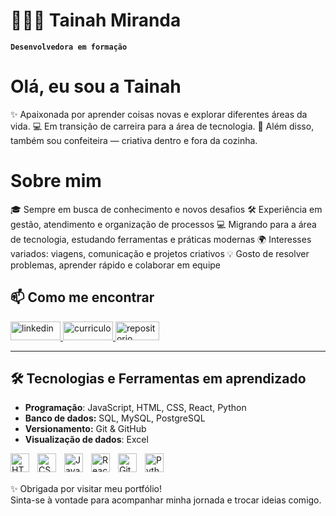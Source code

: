 # 👩🏻‍💻 Tainah Miranda

**`Desenvolvedora em formação`**

# Olá, eu sou a Tainah

✨ Apaixonada por aprender coisas novas e explorar diferentes áreas da vida.
💻 Em transição de carreira para a área de tecnologia.
🍰 Além disso, também sou confeiteira — criativa dentro e fora da cozinha.

# Sobre mim

🎓 Sempre em busca de conhecimento e novos desafios
🛠️ Experiência em gestão, atendimento e organização de processos
💻 Migrando para a área de tecnologia, estudando ferramentas e práticas modernas
🌍 Interesses variados: viagens, comunicação e projetos criativos
💡 Gosto de resolver problemas, aprender rápido e colaborar em equipe


## 📫 Como me encontrar  

<p align="left">
    <a href="https://www.linkedin.com/in/tainaholiveiraemiranda/">
        <img 
            alt="linkedin" 
            title="linkedin" 
            src="https://custom-icon-badges.demolab.com/badge/LinkedIn-blue.svg?logo=link-16&logoColor=white"
            style="width: 80px; height: 30px;"
        />
    </a>
    <a href="https://www.canva.com/design/DAGy_DWoIIk/QfUuMilBL4nj-jLMvKjJpQ/edit?utm_content=DAGy_DWoIIk&utm_campaign=designshare&utm_medium=link2&utm_source=sharebutton">
        <img 
            alt="curriculo" 
            title="curriculo" 
            src="https://custom-icon-badges.demolab.com/badge/Curr%C3%ADculo-D15E9B.svg?logo=heart"
            style="width: 80px; height: 30px;"
        />
    </a> 
    <a href="https://github.com/tainahmirandaa/tainahmirandaa">
        <img 
            alt="repositorio" 
            title="repositorio" 
            src="https://custom-icon-badges.demolab.com/badge/Repo-red.svg?logo=repo"
            style="width: 70px; height: 30px;"
        />
    </a>

</p>

---

## 🛠️ Tecnologias e Ferramentas em aprendizado

- **Programação**: JavaScript, HTML, CSS, React, Python
- **Banco de dados:** SQL, MySQL, PostgreSQL  
- **Versionamento:** Git & GitHub  
- **Visualização de dados**: Excel

<img 
    align="left" 
    alt="HTML"
    title="HTML" 
    width="30px" 
    style="padding-right: 10px;" 
    src="https://cdn.jsdelivr.net/gh/devicons/devicon@latest/icons/html5/html5-original.svg" 
/>
<img 
    align="left" 
    alt="CSS" 
    title="CSS"
    width="30px" 
    style="padding-right: 10px;" 
    src="https://cdn.jsdelivr.net/gh/devicons/devicon@latest/icons/css3/css3-original.svg" 
/>
<img 
    align="left" 
    alt="JavaScript" 
    title="JavaScript"
    width="30px" 
    style="padding-right: 10px;" 
    src="https://cdn.jsdelivr.net/gh/devicons/devicon@latest/icons/javascript/javascript-original.svg" 
/>
<img 
    align="left" 
    alt="React"
    title="React" 
    width="30px" 
    style="padding-right: 10px;" 
    src="https://cdn.jsdelivr.net/gh/devicons/devicon@latest/icons/react/react-original.svg" 
/>
<img 
    align="left" 
    alt="Git" 
    title="Git"
    width="30px" 
    style="padding-right: 10px;" 
    src="https://cdn.jsdelivr.net/gh/devicons/devicon@latest/icons/git/git-original.svg" 
/>
<img 
    align="left" 
    alt="Python" 
    title="Python"
    width="30px" 
    style="padding-right: 10px;" 
    src="https://cdn.jsdelivr.net/gh/devicons/devicon@latest/icons/python/python-original.svg" 
/>

<br/>
<br/>

✨ Obrigada por visitar meu portfólio!  
Sinta-se à vontade para acompanhar minha jornada e trocar ideias comigo.  
<br/>
